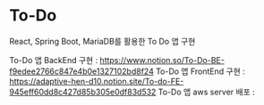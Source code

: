 # To-Do
React, Spring Boot, MariaDB를 활용한 To Do 앱 구현

To-Do 앱 BackEnd 구현 : https://www.notion.so/To-Do-BE-f9edee2766c847e4b0e1327102bd8f24
To-Do 앱 FrontEnd 구현 : https://adaptive-hen-d10.notion.site/To-do-FE-945eff60dd8c427d85b305e0df83d532
To-Do 앱 aws server 배포 : 
